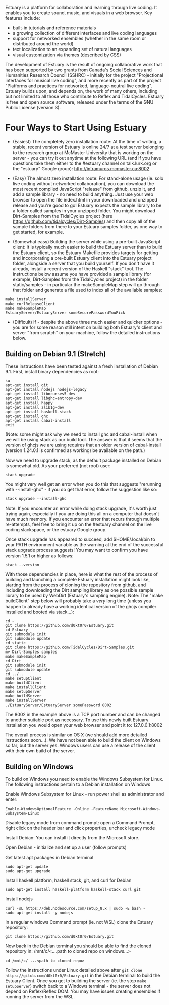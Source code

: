 Estuary is a platform for collaboration and learning through live coding. It enables you to create sound, music, and visuals in a web browser. Key features include:

- built-in tutorials and reference materials
- a growing collection of different interfaces and live coding languages
- support for networked ensembles (whether in the same room or distributed around the world)
- text localization to an expanding set of natural languages
- visual customization via themes (described by CSS)

The development of Estuary is the result of ongoing collaborative work that has been supported by two grants from Canada's Social Sciences and Humanities Research Council (SSHRC) - initially for the project "Projectional interfaces for musical live coding", and more recently as part of the project "Platforms and practices for networked, language-neutral live coding". Estuary builds upon, and depends on, the work of many others, including but not limited to all those who contribute to Reflex and TidalCycles. Estuary is free and open source software, released under the terms of the GNU Public License (version 3).

# Four Ways to Start Using Estuary

- (Easiest) The completely zero installation route: At the time of writing, a stable, recent version of Estuary is online
  24/7 at a test server belonging to the research group at McMaster University that is working
  on the server - you can try it out anytime at the following URL (and if you have
  questions take them either to the &num;estuary channel on talk.lurk.org
  or the "estuary" Google group): http://intramuros.mcmaster.ca:8002

- (Easy) The almost zero installation route: For stand-alone usage (ie. solo live coding without networked collaboration), you
  can download the most recent compiled JavaScript "release" from github, unzip it, and add a sample library - no need to
  build anything. Just use your web browser to open the file index.html in your downloaded and unzipped
  release and you're good to go! Estuary expects the sample library to be a folder called samples in your unzipped folder. You might download Dirt-Samples from the TidalCycles project (here https://github.com/tidalcycles/Dirt-Samples) and then copy all of the sample folders from there to your Estuary samples folder, as one way to get started, for example.

- (Somewhat easy) Building the server while using a pre-built JavaScript client: It is typically much easier to build the Estuary server
  than to build the Estuary client, so the Estuary Makefile provides targets for getting and incorporating a pre-built Estuary client into the Estuary project folder, alongside a server that you build yourself. If you don't have it already, install a recent version of the Haskell "stack" tool. The instructions below assume you have provided a sample library (for example, Dirt-Samples from the TidalCycles project) in the folder static/samples - in particular the makeSampleMap step will go through that folder and generate a file used to index all of the available samples:
```
make installServer
make curlReleaseClient
make makeSampleMap
EstuaryServer/EstuaryServer someSecurePasswordYouPick
```

- (Difficult) If - despite the above three much easier and quicker options - you are for some reason still intent on building
  both Estuary's client and server "from scratch" on your machine, follow the detailed instructions below.

## Building on Debian 9.1 (Stretch)

These instructions have been tested against a fresh
installation of Debian 9.1. First, install binary
dependencies as root:

```
su
apt-get install git
apt-get install nodejs nodejs-legacy
apt-get install libncurses5-dev
apt-get install libghc-entropy-dev
apt-get install happy
apt-get install zlib1g-dev
apt-get install haskell-stack
apt-get install ghc
apt-get install cabal-install
exit
```

(Note: some might ask why we need to install ghc and cabal-install when we will be using stack as our build tool.
The answer is that it seems that the version of ghcjs we are using requires that an older version of cabal-install
(version 1.24.0.1 is confirmed as working) be available on the path.)

Now we need to upgrade stack, as the default package installed
on Debian is somewhat old. As your preferred (not root) user:

```
stack upgrade
```

You might very well get an error when you do this that suggests "rerunning with
--install-ghc" - if you do get that error, follow the suggestion like so:

```
stack upgrade --install-ghc
```

Note: If you encounter an error while doing stack upgrade, it's worth just trying again,
especially if you are doing this all on a computer that doesn't have much memory. If
you encounter an error that recurs through multiple re-attempts, feel free to bring
it up on the &num;estuary channel on the live coding slackspace, or the estuary
Google group.

Once stack upgrade has appeared to succeed, add $HOME/.local/bin to your PATH environment
variable as the warning at the end of the successful stack upgrade process suggests! You
may want to confirm you have version 1.5.1 or higher as follows:

```
stack --version
```

With those dependencies in place, here is what the rest of the process of building
and launching a complete Estuary installation might look like, starting from the
process of cloning the repository from github, and including downloading the Dirt
sampling library as one possible sample library to be used by WebDirt (Estuary's
sampling engine). Note: The "make buildClient" step below will probably take a *very*
long time (unless you happen to already have a working identical version of the ghcjs
compiler installed and booted via stack...):

```
cd ~
git clone https://github.com/d0kt0r0/Estuary.git
cd Estuary
git submodule init
git submodule update
cd static
git clone https://github.com/TidalCycles/Dirt-Samples.git
mv Dirt-Samples samples
make makeSampleMap
cd Dirt
git submodule init
git submodule update
cd ../..
make setupClient
make buildClient
make installClient
make setupServer
make buildServer
make installServer
./EstuaryServer/EstuaryServer somePassword 8002
```

The 8002 in the example above is a TCP port number and can be changed to
another suitable port as necessary. To use this newly built Estuary installation
you would open your web browser and point it to: 127.0.0.1:8002

The overall process is similar on OS X (we should add more detailed instructions soon...).
We have not been able to build the client on Windows so far, but the server yes. Windows
users can use a release of the client with their own build of the server.



## Building on Windows

To build on Windows you need to enable the Windows Subsystem for Linux. The following instructions pertain to a Debian installation on Windows

Enable Windows Subsystem for Linux  - run power shell as administrator and enter:

```Enable-WindowsOptionalFeature -Online -FeatureName Microsoft-Windows-Subsystem-Linux```

Disable legacy mode from command prompt: open a Command Prompt, right click on the header bar and click properties, uncheck legacy mode

Install Debian: You can install it directly from the Microsoft store.

Open Debian - initialize and set up a user (follow prompts)

Get latest apt packages in Debian terminal
```
sudo apt-get update
sudo apt-get upgrade
```


Install haskell platform, haskell stack, git, and curl for Debian

```
sudo apt-get install haskell-platform haskell-stack curl git
```

Install nodejs

```
curl -sL https://deb.nodesource.com/setup_8.x | sudo -E bash -
sudo apt-get install -y nodejs
```

In a regular windows Command prompt (ie. not WSL) clone the Estuary repository:

```
git clone https://github.com/d0kt0r0/Estuary.git
```

Now back in the Debian terminal you should be able to find the cloned repository in: /mnt/c/<....path to cloned repo on windows...>

```
cd /mnt/c/ ...<path to cloned repo>
```

Follow the instructions under Linux detailed above after ```git clone https://gitub.com/d0kt0r0/Estuary.git``` in the Debian terminal to build the Estuary Client. Once you get to building the server (ie. the step ```make setupServer```) switch back to a Windows terminal - the server does not depend on Reflex/Reflex DOM. You may have issues creating ensembles if running the server from the WSL.
